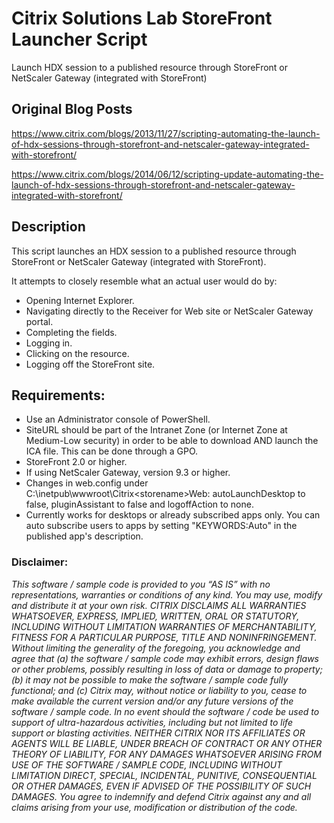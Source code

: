 # Citrix Solutions Lab StoreFront Launcher Script
Launch HDX session to a published resource through StoreFront or NetScaler Gateway (integrated with StoreFront)

## Original Blog Posts
https://www.citrix.com/blogs/2013/11/27/scripting-automating-the-launch-of-hdx-sessions-through-storefront-and-netscaler-gateway-integrated-with-storefront/

https://www.citrix.com/blogs/2014/06/12/scripting-update-automating-the-launch-of-hdx-sessions-through-storefront-and-netscaler-gateway-integrated-with-storefront/

## Description
This script launches an HDX session to a published resource through StoreFront or NetScaler Gateway (integrated with StoreFront).

It attempts to closely resemble what an actual user would do by:
* Opening Internet Explorer.
* Navigating directly to the Receiver for Web site or NetScaler Gateway portal.
* Completing the fields.
* Logging in.
* Clicking on the resource.
* Logging off the StoreFront site.       

## Requirements:
* Use an Administrator console of PowerShell.
* SiteURL should be part of the Intranet Zone (or Internet Zone at Medium-Low security) in order to be able to download AND launch the ICA file. This can be done through a GPO.
* StoreFront 2.0 or higher.
* If using NetScaler Gateway, version 9.3 or higher.
* Changes in web.config under C:\inetpub\wwwroot\Citrix\<storename>Web\: autoLaunchDesktop to false, pluginAssistant to false and logoffAction to none.
* Currently works for desktops or already subscribed apps only. You can auto subscribe users to apps by setting "KEYWORDS:Auto" in the published app's description.


### Disclaimer:
*This software / sample code is provided to you “AS IS” with no representations, warranties or conditions of any kind. You may use, modify and distribute it at your own risk. CITRIX DISCLAIMS ALL WARRANTIES WHATSOEVER, EXPRESS, IMPLIED, WRITTEN, ORAL OR STATUTORY, INCLUDING WITHOUT LIMITATION WARRANTIES OF MERCHANTABILITY, FITNESS FOR A PARTICULAR PURPOSE, TITLE AND NONINFRINGEMENT. Without limiting the generality of the foregoing, you acknowledge and agree that (a) the software / sample code may exhibit errors, design flaws or other problems, possibly resulting in loss of data or damage to property; (b) it may not be possible to make the software / sample code fully functional; and (c) Citrix may, without notice or liability to you, cease to make available the current version and/or any future versions of the software / sample code. In no event should the software / code be used to support of ultra-hazardous activities, including but not limited to life support or blasting activities. NEITHER CITRIX NOR ITS AFFILIATES OR AGENTS WILL BE LIABLE, UNDER BREACH OF CONTRACT OR ANY OTHER THEORY OF LIABILITY, FOR ANY DAMAGES WHATSOEVER ARISING FROM USE OF THE SOFTWARE / SAMPLE CODE, INCLUDING WITHOUT LIMITATION DIRECT, SPECIAL, INCIDENTAL, PUNITIVE, CONSEQUENTIAL OR OTHER DAMAGES, EVEN IF ADVISED OF THE POSSIBILITY OF SUCH DAMAGES. You agree to indemnify and defend Citrix against any and all claims arising from your use, modification or distribution of the code.*
